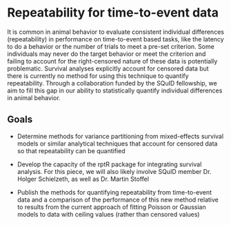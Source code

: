 # Repeatability for time-to-event data

It is common in animal behavior to evaluate consistent individual differences (repeatability) in performance on time-to-event based tasks, like the latency to do a behavior or the number of trials to meet a pre-set criterion. Some individuals may never do the target behavior or meet the criterion and failing to account for the right-censored nature of these data is potentially problematic. Survival analyses explicitly account for censored data but there is currently no method for using this technique to quantify repeatability. Through a collaboration funded by the SQuID fellowship, we aim to fill this gap in our ability to statistically quantify individual differences in animal behavior.

## Goals
  - Determine methods for variance partitioning from mixed-effects survival models or similar analytical techniques that account for censored data so that repeatability can be quantified

  - Develop the capacity of the rptR package for integrating survival analysis. For this piece, we will also likely involve SQuID member Dr. Holger Schielzeth, as well as Dr. Martin Stoffel

  - Publish the methods for quantifying repeatability from time-to-event data and a comparison of the performance of this new method relative to results from the current approach of fitting Poisson or Gaussian models to data with ceiling values (rather than censored values)
